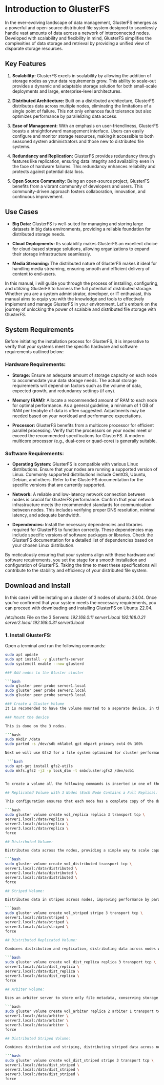 # Introduction to GlusterFS

In the ever-evolving landscape of data management, GlusterFS emerges as a powerful and open-source distributed file system designed to seamlessly handle vast amounts of data across a network of interconnected nodes. Developed with scalability and flexibility in mind, GlusterFS simplifies the complexities of data storage and retrieval by providing a unified view of disparate storage resources.

## Key Features

1. **Scalability:** GlusterFS excels in scalability by allowing the addition of storage nodes as your data requirements grow. This ability to scale-out provides a dynamic and adaptable storage solution for both small-scale deployments and large, enterprise-level architectures.

2. **Distributed Architecture:** Built on a distributed architecture, GlusterFS distributes data across multiple nodes, eliminating the limitations of a single point of failure. This not only enhances fault tolerance but also optimizes performance by parallelizing data access.

3. **Ease of Management:** With an emphasis on user-friendliness, GlusterFS boasts a straightforward management interface. Users can easily configure and monitor storage resources, making it accessible to both seasoned system administrators and those new to distributed file systems.

4. **Redundancy and Replication:** GlusterFS provides redundancy through features like replication, ensuring data integrity and availability even in the face of hardware failures. This redundancy enhances reliability and protects against potential data loss.

5. **Open Source Community:** Being an open-source project, GlusterFS benefits from a vibrant community of developers and users. This community-driven approach fosters collaboration, innovation, and continuous improvement.

## Use Cases

- **Big Data:** GlusterFS is well-suited for managing and storing large datasets in big data environments, providing a reliable foundation for distributed storage needs.

- **Cloud Deployments:** Its scalability makes GlusterFS an excellent choice for cloud-based storage solutions, allowing organizations to expand their storage infrastructure seamlessly.

- **Media Streaming:** The distributed nature of GlusterFS makes it ideal for handling media streaming, ensuring smooth and efficient delivery of content to end-users.

In this manual, i will guide you through the process of installing, configuring, and utilizing GlusterFS to harness the full potential of distributed storage. Whether you are a system administrator, developer, or IT enthusiast, this manual aims to equip you with the knowledge and tools to effectively implement and manage GlusterFS in your environment. Let's embark on the journey of unlocking the power of scalable and distributed file storage with GlusterFS.

## System Requirements

Before initiating the installation process for GlusterFS, it is imperative to verify that your systems meet the specific hardware and software requirements outlined below:

### Hardware Requirements:

- **Storage:** Ensure an adequate amount of storage capacity on each node to accommodate your data storage needs. The actual storage requirements will depend on factors such as the volume of data, expected growth, and redundancy settings (if any).

- **Memory (RAM):** Allocate a recommended amount of RAM to each node for optimal performance. As a general guideline, a minimum of 1 GB of RAM per terabyte of data is often suggested. Adjustments may be needed based on your workload and performance expectations.

- **Processor:** GlusterFS benefits from a multicore processor for efficient parallel processing. Verify that the processors on your nodes meet or exceed the recommended specifications for GlusterFS. A modern multicore processor (e.g., dual-core or quad-core) is generally suitable.

### Software Requirements:

- **Operating System:** GlusterFS is compatible with various Linux distributions. Ensure that your nodes are running a supported version of Linux. Commonly supported distributions include CentOS, Ubuntu, Debian, and others. Refer to the GlusterFS documentation for the specific versions that are currently supported.

- **Network:** A reliable and low-latency network connection between nodes is crucial for GlusterFS performance. Confirm that your network infrastructure meets the recommended standards for communication between nodes. This includes verifying proper DNS resolution, minimal latency, and adequate bandwidth.

- **Dependencies:** Install the necessary dependencies and libraries required for GlusterFS to function correctly. These dependencies may include specific versions of software packages or libraries. Check the GlusterFS documentation for a detailed list of dependencies based on your chosen Linux distribution.

By meticulously ensuring that your systems align with these hardware and software requirements, you set the stage for a smooth installation and configuration of GlusterFS. Taking the time to meet these specifications will contribute to the stability and efficiency of your distributed file system.

## Download and Install

In this case i will be instaling on a cluster of 3 nodes of ubuntu 24.04.
Once you've confirmed that your system meets the necessary requirements, you can proceed with downloading and installing GlusterFS on Ubuntu 22.04. 

/etc/hosts File on the 3 Servers:
*192.168.0.11 server1.local*
*192.168.0.21 server2.local*
*192.168.0.31 server3.local*

### 1. Install GlusterFS:

Open a terminal and run the following commands:

```bash
sudo apt update
sudo apt install -y glusterfs-server
sudo systemctl enable --now glusterd

### Add nodes to the Gluster cluster

```bash
sudo gluster peer probe server1.local
sudo gluster peer probe server2.local
sudo gluster peer probe server3.local

### Create a Gluster Volume
It is recomended to have the volume mounted to a separate device, in this case i will be mountung to device /dev/sdb.

### Mount the device

This is done on the 3 nodes.

```bash
sudo mkdir /data
sudo parted -s /dev/sdb mklabel gpt mkpart primary ext4 0% 100%

Next we will use Gfs2 for a file system optimized for cluster performance.

 ```bash
sudo apt-get install gfs2-utils
sudo mkfs.gfs2 -j3 -p lock_dlm -t smbcluster:gfs2 /dev/sdb1


To create a volume all the following commands is inserted in one of the nodes.

## Replicated Volume with 3 Nodes (Each Node Contains a Full Replica):

This configuration ensures that each node has a complete copy of the data for redundancy.

```bash
sudo gluster volume create vol_replica replica 3 transport tcp \
server1.local:/data/replica \
server2.local:/data/replica \
server3.local:/data/replica \
force

## Distributed Volume:

Distributes data across the nodes, providing a simple way to scale capacity. Each node contributes its local storage.

```bash
sudo gluster volume create vol_distributed transport tcp \
server1.local:/data/distributed \
server2.local:/data/distributed \
server3.local:/data/distributed \
force

## Striped Volume:

Distributes data in stripes across nodes, improving performance by parallelizing I/O operations.

```bash
sudo gluster volume create vol_striped stripe 3 transport tcp \
server1.local:/data/striped \
server2.local:/data/striped \
server3.local:/data/striped \
force

## Distributed Replicated Volume:

Combines distribution and replication, distributing data across nodes while maintaining redundancy.

```bash
sudo gluster volume create vol_dist_replica replica 3 transport tcp \
server1.local:/data/dist_replica \
server2.local:/data/dist_replica \
server3.local:/data/dist_replica \
force

## Arbiter Volume:

Uses an arbiter server to store only file metadata, conserving storage space.

```bash
sudo gluster volume create vol_arbiter replica 2 arbiter 1 transport tcp \
server1.local:/data/arbiter \
server2.local:/data/arbiter \
server3.local:/data/arbiter \
force

## Distributed Striped Volume:

Combines distribution and striping, distributing striped data across nodes.

```bash
sudo gluster volume create vol_dist_striped stripe 3 transport tcp \
server1.local:/data/dist_striped \
server2.local:/data/dist_striped \
server3.local:/data/dist_striped \
force

